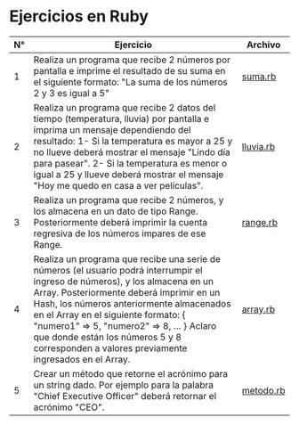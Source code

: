 # Ejercicios en Ruby

| N° | Ejercicio | Archivo |
| ------ | ------ | ------ |
|1|Realiza un programa que recibe 2 números por pantalla e imprime el resultado de su suma en el siguiente formato:  "La suma de los números 2 y 3 es igual a 5"|[suma.rb](/suma.rb)|
|2|Realiza un programa que recibe 2 datos del tiempo (temperatura, lluvia) por pantalla e imprima un mensaje dependiendo del resultado: 1- Si la temperatura es mayor a 25 y no llueve deberá mostrar el mensaje "Lindo día para pasear". 2- Si la temperatura es menor o igual a 25 y llueve deberá mostrar el mensaje "Hoy me quedo en casa a ver películas".|[lluvia.rb](/lluvia.rb)|
|3|Realiza un programa que recibe 2 números, y los almacena en un dato de tipo Range. Posteriormente deberá imprimir la cuenta regresiva de los números impares de ese Range.|[range.rb](/range.rb)|
|4|Realiza un programa que recibe una serie de números (el usuario podrá interrumpir el ingreso de números), y los almacena en un Array. Posteriormente deberá imprimir en un Hash, los números anteriormente almacenados en el Array en el siguiente formato: { "numero1" => 5, "numero2" => 8, … } Aclaro que donde están los números 5 y 8 corresponden a valores previamente ingresados en el Array.|[array.rb](/array.rb)|
|5|Crear un método que retorne el acrónimo para un string dado. Por ejemplo para la palabra "Chief Executive Officer" deberá retornar el acrónimo "CEO".|[metodo.rb](/metodo.rb)|
